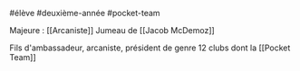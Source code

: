 #élève #deuxième-année #pocket-team

Majeure : [[Arcaniste]]
Jumeau de [[Jacob McDemoz]]

Fils d'ambassadeur, arcaniste, président de genre 12 clubs dont la [[Pocket Team]] 